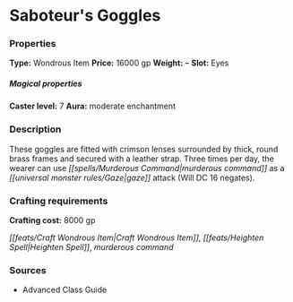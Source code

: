 ﻿---
Title: "Saboteur's Goggles"
Type: "Wondrous Item"
Price: "16000 gp"
Weight: "–"
Slot: "Eyes"
Caster level: "7"
Aura: "moderate enchantment"
Description: |
  "These goggles are fitted with crimson lenses surrounded by thick, round brass frames and secured with a leather strap. Three times per day, the wearer can use _murderous command_ as a gaze attack (Will DC 16 negates)."
Crafting cost: "8000 gp"
Sources: "['Advanced Class Guide']"
---

# Saboteur's Goggles

### Properties

**Type:** Wondrous Item **Price:** 16000 gp **Weight:** – **Slot:** Eyes

##### Magical properties

**Caster level:** 7 **Aura:** moderate enchantment

### Description

These goggles are fitted with crimson lenses surrounded by thick, round brass frames and secured with a leather strap. Three times per day, the wearer can use _[[spells/Murderous Command|murderous command]]_ as a _[[universal monster rules/Gaze|gaze]]_ attack (Will DC 16 negates).

### Crafting requirements

**Crafting cost:** 8000 gp

_[[feats/Craft Wondrous Item|Craft Wondrous Item]]_, _[[feats/Heighten Spell|Heighten Spell]]_, _murderous command_

### Sources

* Advanced Class Guide